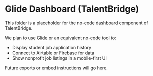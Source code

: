 # Glide Dashboard (TalentBridge)

This folder is a placeholder for the no-code dashboard component of TalentBridge.

We plan to use [Glide](https://www.glideapps.com/) or an equivalent no-code tool to:
- Display student job application history
- Connect to Airtable or Firebase for data
- Show nonprofit job listings in a mobile-first UI

Future exports or embed instructions will go here.
